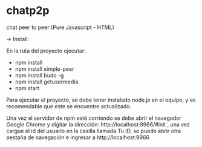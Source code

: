 # chatp2p
chat peer to peer (Pure Javascript - HTML)

-> Install:

En la ruta del proyecto ejecutar:

- npm install
- npm install simple-peer 
- npm install budo -g
- npm install getusermedia
- npm start

Para ejecutar el proyecto, se debe tener instalado node.js en el equipo,
y es recomendable que este se encuentre actualizado.

Una vez el servidor de npm esté corriendo se debe abrir el navegador Google Chrome y digitar la dirección: http://localhost:9966/#init , una vez cargue
el id del usuario en la casilla llamada Tu ID, se puede abrir otra pestaña
de navegación e ingresar a http://localhost:9966

